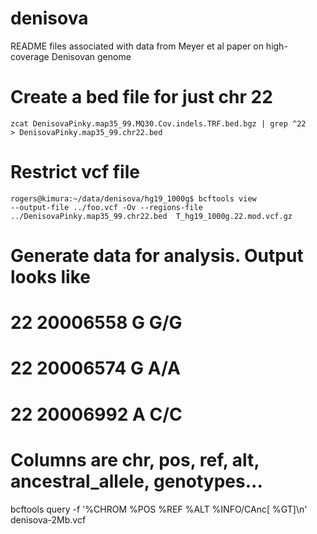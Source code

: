 # denisova
README files associated with data from Meyer et al paper on high-coverage 
Denisovan genome

# Create a bed file for just chr 22

    zcat DenisovaPinky.map35_99.MQ30.Cov.indels.TRF.bed.bgz | grep ^22
    > DenisovaPinky.map35_99.chr22.bed

# Restrict vcf file

    rogers@kimura:~/data/denisova/hg19_1000g$ bcftools view
    --output-file ../foo.vcf -Ov --regions-file
    ../DenisovaPinky.map35_99.chr22.bed  T_hg19_1000g.22.mod.vcf.gz

# Generate data for analysis. Output looks like
# 22 20006558 G G/G
# 22 20006574 G A/A
# 22 20006992 A C/C
# Columns are chr, pos, ref, alt, ancestral_allele, genotypes...
bcftools query -f '%CHROM %POS %REF %ALT %INFO/CAnc[ %GT]\n' denisova-2Mb.vcf
